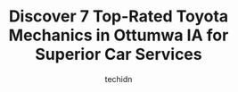 ---
layout: ampstory
image: https://images.unsplash.com/photo-1637005218692-a7e234ffcbf4?ixlib=rb-4.0.3&ixid=MnwxMjA3fDB8MHxwaG90by1wYWdlfHx8fGVufDB8fHx8&auto=format&fit=crop&w=640&h=853&q=80
author: techidn
featured: false
description: Trust your vehicles maintenance and repairs to the 7 best Toyota Mechanic in Ottumwa IA, USA. With their extensive experience, cutting-edge technology, and commitment to customer satisfacti
title: Discover 7 Top-Rated Toyota Mechanics in Ottumwa IA for Superior Car Services
cover:
   title: Discover 7 Top-Rated Toyota Mechanics in Ottumwa IA for Superior Car Services
   subtitle: Rickpate
   background: https://images.unsplash.com/photo-1637005218692-a7e234ffcbf4?ixlib=rb-4.0.3&ixid=MnwxMjA3fDB8MHxwaG90by1wYWdlfHx8fGVufDB8fHx8&auto=format&fit=crop&w=640&h=853&q=80

pages: 
 - layout: thirds
   top: <h1>#1 Gregg Young Toyota of Ottumwa</h1>
   bottom: "<p>I bought my Toyota Tundra from Gregg Young of Ottumwa today. It was a surprisingly easy experience. Everyone was very nice and professional. Ben and Zach(sales) were very</p>"
   background: https://www.knot35.com/toplist/wp-content/uploads/2023/06/best-toyota-mechanic-1-in-ottumwa-ia-1685841902.jpeg
   backgroundblur: true
 - layout: thirds
   top: <h1>#2 Walmart Auto Care Centers</h1>
   bottom: "<p>1940 Venture Dr, Ottumwa, IA 52501, United States</p>"
   background: https://www.knot35.com/toplist/wp-content/uploads/2023/06/best-toyota-mechanic-2-in-ottumwa-ia-1685841902.jpeg
   cta:
      link: https://www.knot35.com/toplist/discover-7-top-rated-toyota-mechanics-in-ottumwa-ia-for-superior-car-services/
      text: Discover 7 Top-Rated Toyota Mechanics in Ottumwa IA for Superior Car Services
 - layout: thirds
   top: <h1>#3 Firestone Complete Auto Care</h1>
   bottom: "<p>225 W Main St, Ottumwa, IA 52501, United States</p>"
   background: https://www.knot35.com/toplist/wp-content/uploads/2023/06/best-toyota-mechanic-3-in-ottumwa-ia-1685841902.jpeg
   cta:
      link: https://www.knot35.com/toplist/discover-7-top-rated-toyota-mechanics-in-ottumwa-ia-for-superior-car-services/
      text: Discover 7 Top-Rated Toyota Mechanics in Ottumwa IA for Superior Car Services
 - layout: thirds
   top: <h1>#4 C&C Automotive</h1>
   bottom: "<p>202 S Benton St, Ottumwa, IA 52501, United States</p>"
   background: https://images.unsplash.com/photo-1595364397663-fca4f075d796?ixlib=rb-4.0.3&ixid=MnwxMjA3fDB8MHxwaG90by1wYWdlfHx8fGVufDB8fHx8&auto=format&fit=crop&w=640&h=853&q=80
   cta:
      link: https://www.knot35.com/toplist/discover-7-top-rated-toyota-mechanics-in-ottumwa-ia-for-superior-car-services/
      text: Discover 7 Top-Rated Toyota Mechanics in Ottumwa IA for Superior Car Services
 - layout: thirds
   top: <h1>#5 TechPro Automotive</h1>
   bottom: "<p>1010 Harding St, Ottumwa, IA 52501, United States</p>"
   background: https://images.unsplash.com/photo-1599422314077-f4dfdaa4cd09?ixlib=rb-4.0.3&ixid=MnwxMjA3fDB8MHxwaG90by1wYWdlfHx8fGVufDB8fHx8&auto=format&fit=crop&w=640&h=853&q=80
   cta:
      link: https://www.knot35.com/toplist/discover-7-top-rated-toyota-mechanics-in-ottumwa-ia-for-superior-car-services/
      text: Discover 7 Top-Rated Toyota Mechanics in Ottumwa IA for Superior Car Services
 - layout: thirds
   top: <h1>#6 Sinaloa Auto Sales</h1>
   bottom: "<p>1425 E Main St, Ottumwa, IA 52501, United States</p>"
   background: https://images.unsplash.com/photo-1488554378835-f7acf46e6c98?ixlib=rb-4.0.3&ixid=MnwxMjA3fDB8MHxwaG90by1wYWdlfHx8fGVufDB8fHx8&auto=format&fit=crop&w=640&h=853&q=80
   cta:
      link: https://www.knot35.com/toplist/discover-7-top-rated-toyota-mechanics-in-ottumwa-ia-for-superior-car-services/
      text: Discover 7 Top-Rated Toyota Mechanics in Ottumwa IA for Superior Car Services
 - layout: thirds
   top: <h1>#7 Auto Repair El Maestro LLC</h1>
   bottom: "<p>225 N Birch St, Ottumwa, IA 52501, United States</p>"
   background: https://images.unsplash.com/photo-1549241520-425e3dfc01cb?ixlib=rb-4.0.3&ixid=MnwxMjA3fDB8MHxwaG90by1wYWdlfHx8fGVufDB8fHx8&auto=format&fit=crop&w=640&h=853&q=80
   cta:
      link: https://www.knot35.com/toplist/discover-7-top-rated-toyota-mechanics-in-ottumwa-ia-for-superior-car-services/
      text: Discover 7 Top-Rated Toyota Mechanics in Ottumwa IA for Superior Car Services
 - layout: thirds
   middle: Continue reading...
   background: https://images.unsplash.com/photo-1557672172-298e090bd0f1?ixlib=rb-4.0.3&ixid=MnwxMjA3fDB8MHxwaG90by1wYWdlfHx8fGVufDB8fHx8&auto=format&fit=crop&w=640&h=853&q=80
   cta:
      link: https://www.knot35.com/toplist/discover-7-top-rated-toyota-mechanics-in-ottumwa-ia-for-superior-car-services/
      text: Discover 7 Top-Rated Toyota Mechanics in Ottumwa IA for Superior Car Services
      
---